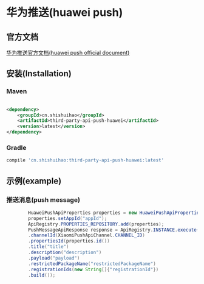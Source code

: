 # 华为推送(huawei push)

## 官方文档

[华为推送官方文档(huawei push official document)](https://developer.huawei.com/consumer/cn/hms/huawei-pushkit/)

## 安装(Installation)

### Maven

```xml

<dependency>
    <groupId>cn.shishuihao</groupId>
    <artifactId>third-party-api-push-huawei</artifactId>
    <version>latest</version>
</dependency>
```

### Gradle

```groovy
compile 'cn.shishuihao:third-party-api-push-huawei:latest'
```

## 示例(example)

### 推送消息(push message)

```java
        HuaweiPushApiProperties properties = new HuaweiPushApiProperties();
        properties.setAppId("appId");
        ApiRegistry.PROPERTIES_REPOSITORY.add(properties);
        PushMessageApiResponse response = ApiRegistry.INSTANCE.execute(PushMessageApiRequest.Builder.builder()
        .channelId(XiaomiPushApiChannel.CHANNEL_ID)
        .propertiesId(properties.id())
        .title("title")
        .description("description")
        .payload("payload")
        .restrictedPackageName("restrictedPackageName")
        .registrationIds(new String[]{"registrationId"})
        .build());
```
